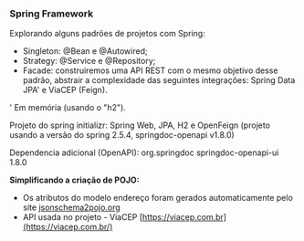 ### Spring Framework

Explorando alguns padrões de projetos com Spring:

- Singleton: @Bean e @Autowired;
- Strategy: @Service e @Repository;
- Facade: construiremos uma API REST com o mesmo objetivo
desse padrão, abstrair a complexidade das seguintes
integrações: Spring Data JPA' e ViaCEP (Feign).

' Em memória (usando o "h2").

Projeto do spring initializr: Spring Web, JPA, H2 e OpenFeign 
(projeto usando a versão do spring 2.5.4, springdoc-openapi v1.8.0)

Dependencia adicional (OpenAPI): 
  <dependency>
      <groupId>org.springdoc</groupId>
      <artifactId>springdoc-openapi-ui</artifactId>
      <version>1.8.0</version>
   </dependency>

**Simplificando a criação de POJO:**

- Os atributos do modelo endereço foram gerados automaticamente
pelo site [jsonschema2pojo.org](http://jsonschema2pojo.org)
- API usada no projeto - ViaCEP [https://viacep.com.br](https://viacep.com.br/)
